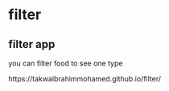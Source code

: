# filter
<h2>filter app</h2>
<p>you can filter food to see one type </p>
https://takwaibrahimmohamed.github.io/filter/
